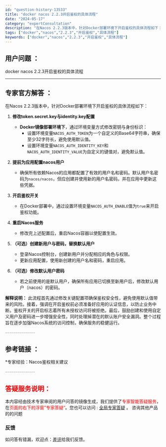```yaml
---
id: "question-history-13533"
title: "docker nacos 2.2.3开启鉴权的具体流程"
date: "2024-05-17"
category: "expertConsultation"
description: "在Nacos 2.2.3版本中，针对Docker部署环境下开启鉴权的具体流程如下：1. **修改token.secret.key与identity.key配置**   - **Docker镜像部署环境下**，通过环境变量方式修改密钥与身份标识：     - 设置环境变量`NACOS_AUTH_TOK"
tags: ["docker","nacos","2.2.3","开启鉴权","具体流程"]
keywords: ["docker","nacos","2.2.3","开启鉴权","具体流程"]
---
```


## 用户问题 ： 
 docker nacos 2.2.3开启鉴权的具体流程  

---------------
## 专家官方解答 ：

在Nacos 2.2.3版本中，针对Docker部署环境下开启鉴权的具体流程如下：

1. **修改token.secret.key与identity.key配置**
   - **Docker镜像部署环境下**，通过环境变量方式修改密钥与身份标识：
     - 设置环境变量`NACOS_AUTH_TOKEN`为一个自定义的Base64字符串，确保至少32字符长，避免使用默认值。
     - 设置环境变量`NACOS_AUTH_IDENTITY_KEY`和`NACOS_AUTH_IDENTITY_VALUE`为自定义的键值对，避免默认值。

2. **提前为应用配置nacos用户**
   - 确保所有依赖Nacos的应用都配置了有效的用户名和密码。默认用户名密码为`nacos/nacos`，但应创建并使用新的用户名密码，并在应用中更新这些凭据。

3. **开启鉴权开关**
   - 在Docker部署中，通过设置环境变量`NACOS_AUTH_ENABLE`值为`true`来开启鉴权功能。

4. **重启Nacos服务**
   - 修改完上述配置后，重启Nacos容器以使配置生效。

5. **（可选）创建新用户与密码，替换默认用户**
   - 登录Nacos控制台，创建新用户并分配相应的角色与权限。
   - 更新应用配置，使用新创建的用户名和密码，重启应用。

6. **（可选）修改默认用户密码**
   - 若之前使用的是默认用户，确保所有应用已切换至新用户后，修改默认用户（nacos）的密码。

**解释说明：**
此流程首先通过修改关键配置项确保鉴权安全性，避免使用默认值带来的风险。接着，强调在开启鉴权前必须准备好应用的认证信息，以防止业务中断。鉴权开关的开启标志着所有未授权访问将被拒绝。最后，鼓励创建和使用自定义用户及密码进一步增强安全性，同时处理掉潜在的默认账户安全漏洞。整个过程旨在逐步加强Nacos系统的访问控制，确保服务的稳健运行。


<font color="#949494">---------------</font> 


## 参考链接 ：

*专家经验：Nacos鉴权相关建议 


 <font color="#949494">---------------</font> 
 


## <font color="#FF0000">答疑服务说明：</font> 

本内容经由技术专家审阅的用户问答的镜像生成，我们提供了<font color="#FF0000">专家智能答疑服务</font>，在<font color="#FF0000">页面的右下的浮窗”专家答疑“</font>。您也可以访问 : [全局专家答疑](https://answer.opensource.alibaba.com/docs/intro) 。 咨询其他产品的的问题

### 反馈
如问答有错漏，欢迎点：[差评](https://ai.nacos.io/user/feedbackByEnhancerGradePOJOID?enhancerGradePOJOId=13917)给我们反馈。

